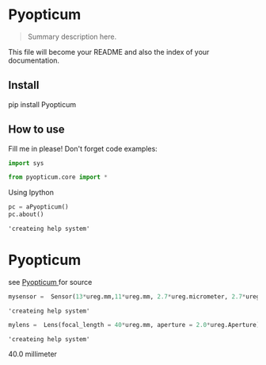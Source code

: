 # Pyopticum
> Summary description here.


This file will become your README and also the index of your documentation.

## Install

 pip install Pyopticum

## How to use

Fill me in please! Don't forget code examples:

```python
import sys
```

```python
from pyopticum.core import *
```


Using Ipython


```python
pc = aPyopticum()
pc.about()

```


    'createing help system'



<h1>Pyopticum</h1>



see <a href='https://github.com/jlovick/Pyopticum'> Pyopticum </a> for source


```python
mysensor =  Sensor(13*ureg.mm,11*ureg.mm, 2.7*ureg.micrometer, 2.7*ureg.micrometer)
```


    'createing help system'


```python
mylens =  Lens(focal_length = 40*ureg.mm, aperture = 2.0*ureg.Aperture)
```


    'createing help system'



40.0 millimeter

